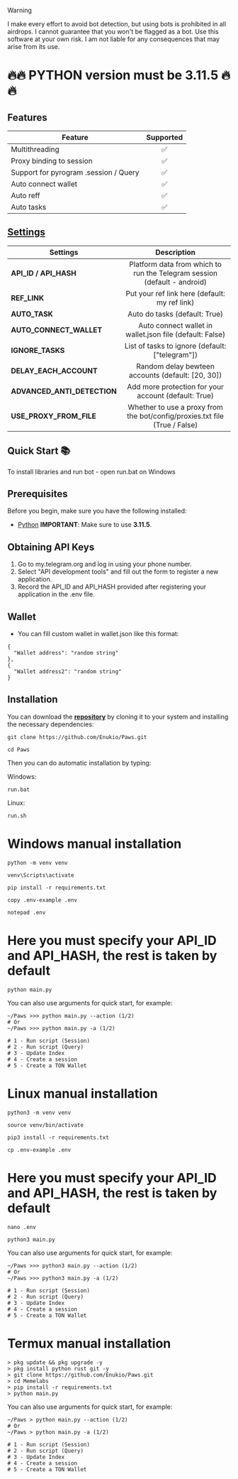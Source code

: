 > [!WARNING]
> I make every effort to avoid bot detection, but using bots is prohibited in all airdrops. I cannot guarantee that you won't be flagged as a bot. Use this software at your own risk. I am not liable for any consequences that may arise from its use.

# 🔥🔥 PYTHON version must be 3.11.5 🔥🔥

## Features  
| Feature                                                       | Supported        |
|---------------------------------------------------------------|:----------------:|
| Multithreading                                                |        ✅        |
| Proxy binding to session                                      |        ✅        |
| Support for pyrogram .session / Query                         |        ✅        |
| Auto connect wallet                                           |        ✅        |
| Auto reff                                                     |        ✅        |
| Auto tasks                                                    |        ✅        |

## [Settings](https://github.com/Enukio/Paws/blob/main/.env-example)
| Settings | Description |
|-----------------------------|:-------------------------------------------------------------------------------------------------------------:|
| **API_ID / API_HASH**       | Platform data from which to run the Telegram session (default - android)                                      |       
| **REF_LINK**                | Put your ref link here (default: my ref link)                                                                 |
| **AUTO_TASK**               | Auto do tasks (default: True)                                                                                 |
| **AUTO_CONNECT_WALLET**     | Auto connect wallet in wallet.json file (default: False)                                                      |
| **IGNORE_TASKS**            | List of tasks to ignore (default: ["telegram"])                                                               |
| **DELAY_EACH_ACCOUNT**      | Random delay bewteen accounts (default: [20, 30])                                                             |
| **ADVANCED_ANTI_DETECTION** | Add more protection for your account (default: True)                                                          |
| **USE_PROXY_FROM_FILE**     | Whether to use a proxy from the bot/config/proxies.txt file (True / False)                                    |


## Quick Start 📚

To install libraries and run bot - open run.bat on Windows

## Prerequisites
Before you begin, make sure you have the following installed:
- [Python](https://www.python.org/downloads/) **IMPORTANT**: Make sure to use **3.11.5**. 

## Obtaining API Keys
1. Go to my.telegram.org and log in using your phone number.
2. Select "API development tools" and fill out the form to register a new application.
3. Record the API_ID and API_HASH provided after registering your application in the .env file.

## Wallet
- You can fill custom wallet in wallet.json like this format:
```
{
  "Wallet address": "random string"
},
{
  "Wallet address2": "random string"
}
```

## Installation
You can download the [**repository**](https://github.com/Enukio/Paws) by cloning it to your system and installing the necessary dependencies:
```shell
git clone https://github.com/Enukio/Paws.git
```
```shell
cd Paws
```

Then you can do automatic installation by typing:

Windows:
```shell
run.bat
```

Linux:
```shell
run.sh
```

# Windows manual installation
```shell
python -m venv venv
```
```shell
venv\Scripts\activate
```
```shell
pip install -r requirements.txt
```
```shell
copy .env-example .env
```
```shell
notepad .env
```
# Here you must specify your API_ID and API_HASH, the rest is taken by default
```shell
python main.py
```

You can also use arguments for quick start, for example:
```shell
~/Paws >>> python main.py --action (1/2)
# Or
~/Paws >>> python main.py -a (1/2)

# 1 - Run script (Session)
# 2 - Run script (Query)
# 3 - Update Index
# 4 - Create a session
# 5 - Create a TON Wallet
```

# Linux manual installation
```shell
python3 -m venv venv
```
```shell
source venv/bin/activate
```
```shell
pip3 install -r requirements.txt
```
```shell
cp .env-example .env
```
# Here you must specify your API_ID and API_HASH, the rest is taken by default
```shell
nano .env 
```
```shell
python3 main.py
```

You can also use arguments for quick start, for example:
```shell
~/Paws >>> python3 main.py --action (1/2)
# Or
~/Paws >>> python3 main.py -a (1/2)

# 1 - Run script (Session)
# 2 - Run script (Query)
# 3 - Update Index
# 4 - Create a session
# 5 - Create a TON Wallet
```

# Termux manual installation
```
> pkg update && pkg upgrade -y
> pkg install python rust git -y
> git clone https://github.com/Enukio/Paws.git
> cd Memelabs
> pip install -r requirements.txt
> python main.py
```

You can also use arguments for quick start, for example:
```termux
~/Paws > python main.py --action (1/2)
# Or
~/Paws > python main.py -a (1/2)

# 1 - Run script (Session)
# 2 - Run script (Query)
# 3 - Update Index
# 4 - Create a session
# 5 - Create a TON Wallet
```
